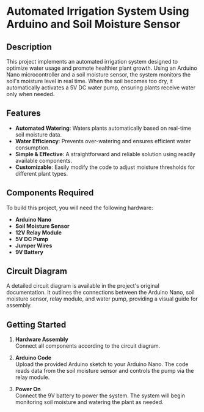 # Automated Irrigation System Using Arduino and Soil Moisture Sensor

## Description

This project implements an automated irrigation system designed to optimize water usage and promote healthier plant growth. Using an Arduino Nano microcontroller and a soil moisture sensor, the system monitors the soil's moisture level in real time. When the soil becomes too dry, it automatically activates a 5V DC water pump, ensuring plants receive water only when needed.

## Features

- **Automated Watering**: Waters plants automatically based on real-time soil moisture data.  
- **Water Efficiency**: Prevents over-watering and ensures efficient water consumption.  
- **Simple & Effective**: A straightforward and reliable solution using readily available components.  
- **Customizable**: Easily modify the code to adjust moisture thresholds for different plant types.

## Components Required

To build this project, you will need the following hardware:

- **Arduino Nano**  
- **Soil Moisture Sensor**  
- **12V Relay Module**  
- **5V DC Pump**  
- **Jumper Wires**  
- **9V Battery**

## Circuit Diagram

A detailed circuit diagram is available in the project's original documentation. It outlines the connections between the Arduino Nano, soil moisture sensor, relay module, and water pump, providing a visual guide for assembly.

## Getting Started

1. **Hardware Assembly**  
   Connect all components according to the circuit diagram.

2. **Arduino Code**  
   Upload the provided Arduino sketch to your Arduino Nano. The code reads data from the soil moisture sensor and controls the pump via the relay module.

3. **Power On**  
   Connect the 9V battery to power the system. The system will begin monitoring soil moisture and watering the plant as needed.
